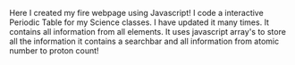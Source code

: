 Here I created my fire webpage using Javascript! I code a interactive Periodic Table for my Science classes. I have updated it many times. 
It contains all information from all elements. It uses javascript array's to store all the information it contains a searchbar and all information
from atomic number to proton count!
